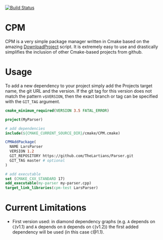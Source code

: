 [![Build Status](https://travis-ci.com/TheLartians/CPM.svg?branch=master)](https://travis-ci.com/TheLartians/CPM)

# CPM

CPM is a very simple package manager written in Cmake based on the amazing [DownloadProject](https://github.com/Crascit/DownloadProject) script. It is extremely easy to use and drastically simplifies the inclusion of other Cmake-based projects from github.

# Usage

To add a new dependency to your project simply add the Projects target name, the git URL and the version. If the git tag for this version does not match the pattern `v$VERSION`, then the exact branch or tag can be specified with the `GIT_TAG` argument.

```cmake
cmake_minimum_required(VERSION 3.5 FATAL_ERROR)

project(MyParser)

# add dependencies
include(${CMAKE_CURRENT_SOURCE_DIR}/cmake/CPM.cmake)

CPMAddPackage(
  NAME LarsParser
  VERSION 1.2
  GIT_REPOSITORY https://github.com/TheLartians/Parser.git
  GIT_TAG master # optional
)

# add executable
set (CMAKE_CXX_STANDARD 17)
add_executable(my-parser my-parser.cpp)
target_link_libraries(cpm-test LarsParser)
```

# Current Limitations

- First version used: in diamond dependency graphs (e.g. `A` depends on `C`(v1.1) and `A` depends on `B` depends on `C`(v1.2)) the first added dependency will be used (in this case `C`@1.1).
